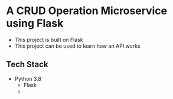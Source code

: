 # A CRUD Operation Microservice using Flask

- This project is built on Flask
- This project can be used to learn how an API works

## Tech Stack
- Python 3.8
  - Flask
  - 